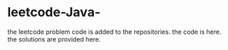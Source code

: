# leetcode-Java-
the leetcode problem code is added to the repositories.
the code is here.
the solutions are provided here.




























































